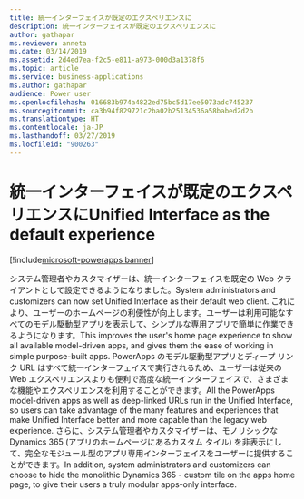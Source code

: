 ```yaml
---
title: 統一インターフェイスが既定のエクスペリエンスに
description: 統一インターフェイスが既定のエクスペリエンスに
author: gathapar
ms.reviewer: anneta
ms.date: 03/14/2019
ms.assetid: 2d4ed7ea-f2c5-e811-a973-000d3a1378f6
ms.topic: article
ms.service: business-applications
ms.author: gathapar
audience: Power user
ms.openlocfilehash: 016683b974a4822ed75bc5d17ee5073adc745237
ms.sourcegitcommit: ca3b94f829721c2ba02b25134536a58babed2d2b
ms.translationtype: HT
ms.contentlocale: ja-JP
ms.lasthandoff: 03/27/2019
ms.locfileid: "900263"
---
```

# <a name="unified-interface-as-the-default-experience"></a><span data-ttu-id="c6082-103">統一インターフェイスが既定のエクスペリエンスに</span><span class="sxs-lookup"><span data-stu-id="c6082-103">Unified Interface as the default experience</span></span>


[!include[microsoft-powerapps banner](../includes/microsoft-powerapps.md)]

<span data-ttu-id="c6082-104">システム管理者やカスタマイザーは、統一インターフェイスを既定の Web クライアントとして設定できるようになりました。</span><span class="sxs-lookup"><span data-stu-id="c6082-104">System administrators and customizers can now set Unified Interface as their default web client.</span></span> <span data-ttu-id="c6082-105">これにより、ユーザーのホームページの利便性が向上します。ユーザーは利用可能なすべてのモデル駆動型アプリを表示して、シンプルな専用アプリで簡単に作業できるようになります。</span><span class="sxs-lookup"><span data-stu-id="c6082-105">This improves the user's home page experience to show all available model-driven apps, and gives them the ease of working in simple purpose-built apps.</span></span> <span data-ttu-id="c6082-106">PowerApps のモデル駆動型アプリとディープ リンク URL はすべて統一インターフェイスで実行されるため、ユーザーは従来の Web エクスペリエンスよりも便利で高度な統一インターフェイスで、さまざまな機能やエクスペリエンスを利用することができます。</span><span class="sxs-lookup"><span data-stu-id="c6082-106">All the PowerApps model-driven apps as well as deep-linked URLs run in the Unified Interface, so users can take advantage of the many features and experiences that make Unified Interface better and more capable than the legacy web experience.</span></span>
<span data-ttu-id="c6082-107">さらに、システム管理者やカスタマイザーは、モノリシックな Dynamics 365 (アプリのホームページにあるカスタム タイル) を非表示にして、完全なモジュール型のアプリ専用インターフェイスをユーザーに提供することができます。</span><span class="sxs-lookup"><span data-stu-id="c6082-107">In addition, system administrators and customizers can choose to hide the monolithic Dynamics 365 - custom tile on the apps home page, to give their users a truly modular apps-only interface.</span></span>
